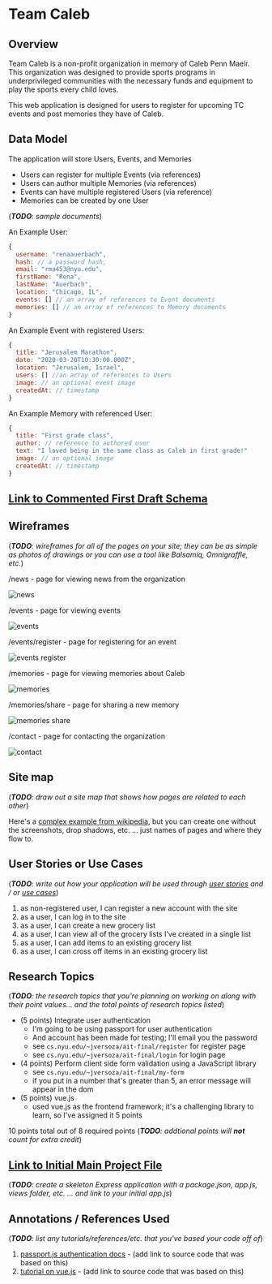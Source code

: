 # Team Caleb

## Overview

Team Caleb is a non-profit organization in memory of Caleb Penn Maeir. This organization was designed to provide sports programs in underprivileged communities with the necessary funds and equipment to play the sports every child loves.

This web application is designed for users to register for upcoming TC events and post memories they have of Caleb. 

## Data Model

The application will store Users, Events, and Memories

* Users can register for multiple Events (via references)
* Users can author multiple Memories (via references)
* Events can have multiple registered Users (via reference)
* Memories can be created by one User

(___TODO__: sample documents_)

An Example User:

```javascript
{
  username: "renaauerbach",
  hash: // a password hash,
  email: "rma453@nyu.edu",
  firstName: "Rena",
  lastName: "Auerbach",
  location: "Chicago, IL",
  events: [] // an array of references to Event documents
  memories: [] // an array of references to Memory documents
}
```

An Example Event with registered Users:

```javascript
{
  title: "Jerusalem Marathon",
  date: "2020-03-20T10:30:00.000Z",
  location: "Jerusalem, Israel",
  users: [] //an array of references to Users 
  image: // an optional event image
  createdAt: // timestamp
}
```

An Example Memory with referenced User:

```javascript
{
  title: "First grade class",
  author: // reference to authored user
  text: "I loved being in the same class as Caleb in first grade!"
  image: // an optional image
  createdAt: // timestamp  
}
```

## [Link to Commented First Draft Schema](db.js) 

## Wireframes

(___TODO__: wireframes for all of the pages on your site; they can be as simple as photos of drawings or you can use a tool like Balsamiq, Omnigraffle, etc._)

/news - page for viewing news from the organization

![news](documentation/news.png)

/events - page for viewing events

![events](documentation/events.png)

/events/register - page for registering for an event

![events register](documentation/events-register.png)

/memories - page for viewing memories about Caleb

![memories](documentation/memories.png)

/memories/share - page for sharing a new memory 

![memories share](documentation/memories-share.png)

/contact - page for contacting the organization

![contact](documentation/contact.png)

## Site map

(___TODO__: draw out a site map that shows how pages are related to each other_)

Here's a [complex example from wikipedia](https://upload.wikimedia.org/wikipedia/commons/2/20/Sitemap_google.jpg), but you can create one without the screenshots, drop shadows, etc. ... just names of pages and where they flow to.

## User Stories or Use Cases

(___TODO__: write out how your application will be used through [user stories](http://en.wikipedia.org/wiki/User_story#Format) and / or [use cases](https://www.mongodb.com/download-center?jmp=docs&_ga=1.47552679.1838903181.1489282706#previous)_)

1. as non-registered user, I can register a new account with the site
2. as a user, I can log in to the site
3. as a user, I can create a new grocery list
4. as a user, I can view all of the grocery lists I've created in a single list
5. as a user, I can add items to an existing grocery list
6. as a user, I can cross off items in an existing grocery list

## Research Topics

(___TODO__: the research topics that you're planning on working on along with their point values... and the total points of research topics listed_)

* (5 points) Integrate user authentication
    * I'm going to be using passport for user authentication
    * And account has been made for testing; I'll email you the password
    * see <code>cs.nyu.edu/~jversoza/ait-final/register</code> for register page
    * see <code>cs.nyu.edu/~jversoza/ait-final/login</code> for login page
* (4 points) Perform client side form validation using a JavaScript library
    * see <code>cs.nyu.edu/~jversoza/ait-final/my-form</code>
    * if you put in a number that's greater than 5, an error message will appear in the dom
* (5 points) vue.js
    * used vue.js as the frontend framework; it's a challenging library to learn, so I've assigned it 5 points

10 points total out of 8 required points (___TODO__: addtional points will __not__ count for extra credit_)


## [Link to Initial Main Project File](app.js) 

(___TODO__: create a skeleton Express application with a package.json, app.js, views folder, etc. ... and link to your initial app.js_)

## Annotations / References Used

(___TODO__: list any tutorials/references/etc. that you've based your code off of_)

1. [passport.js authentication docs](http://passportjs.org/docs) - (add link to source code that was based on this)
2. [tutorial on vue.js](https://vuejs.org/v2/guide/) - (add link to source code that was based on this)


